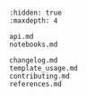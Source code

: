 ```{include} ../README.md

```

```{toctree}
:hidden: true
:maxdepth: 4

api.md
notebooks.md

changelog.md
template_usage.md
contributing.md
references.md


```
